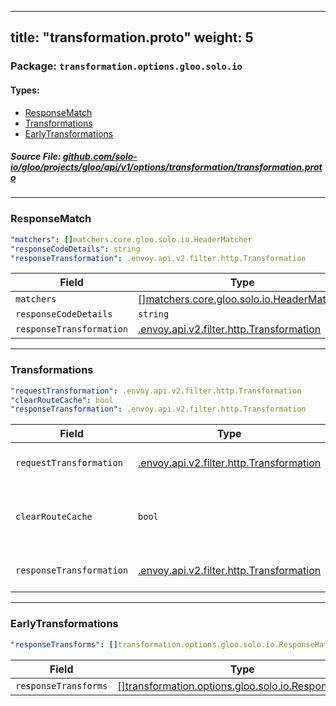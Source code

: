 
---
title: "transformation.proto"
weight: 5
---

<!-- Code generated by solo-kit. DO NOT EDIT. -->


### Package: `transformation.options.gloo.solo.io` 
#### Types:


- [ResponseMatch](#responsematch)
- [Transformations](#transformations)
- [EarlyTransformations](#earlytransformations)
  



##### Source File: [github.com/solo-io/gloo/projects/gloo/api/v1/options/transformation/transformation.proto](https://github.com/solo-io/gloo/blob/master/projects/gloo/api/v1/options/transformation/transformation.proto)





---
### ResponseMatch



```yaml
"matchers": []matchers.core.gloo.solo.io.HeaderMatcher
"responseCodeDetails": string
"responseTransformation": .envoy.api.v2.filter.http.Transformation

```

| Field | Type | Description | Default |
| ----- | ---- | ----------- |----------- | 
| `matchers` | [[]matchers.core.gloo.solo.io.HeaderMatcher](../../../core/matchers/matchers.proto.sk/#headermatcher) |  |  |
| `responseCodeDetails` | `string` |  |  |
| `responseTransformation` | [.envoy.api.v2.filter.http.Transformation](../../../../external/envoy/extensions/transformation/transformation.proto.sk/#transformation) |  |  |




---
### Transformations



```yaml
"requestTransformation": .envoy.api.v2.filter.http.Transformation
"clearRouteCache": bool
"responseTransformation": .envoy.api.v2.filter.http.Transformation

```

| Field | Type | Description | Default |
| ----- | ---- | ----------- |----------- | 
| `requestTransformation` | [.envoy.api.v2.filter.http.Transformation](../../../../external/envoy/extensions/transformation/transformation.proto.sk/#transformation) | Apply a transformation to requests. |  |
| `clearRouteCache` | `bool` | Clear the route cache if the request transformation was applied. |  |
| `responseTransformation` | [.envoy.api.v2.filter.http.Transformation](../../../../external/envoy/extensions/transformation/transformation.proto.sk/#transformation) | Apply a transformation to responses. |  |




---
### EarlyTransformations



```yaml
"responseTransforms": []transformation.options.gloo.solo.io.ResponseMatch

```

| Field | Type | Description | Default |
| ----- | ---- | ----------- |----------- | 
| `responseTransforms` | [[]transformation.options.gloo.solo.io.ResponseMatch](../transformation.proto.sk/#responsematch) |  |  |





<!-- Start of HubSpot Embed Code -->
<script type="text/javascript" id="hs-script-loader" async defer src="//js.hs-scripts.com/5130874.js"></script>
<!-- End of HubSpot Embed Code -->
